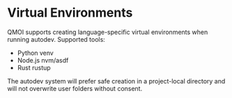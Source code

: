 # Virtual Environments

QMOI supports creating language-specific virtual environments when running autodev. Supported tools:

- Python venv
- Node.js nvm/asdf
- Rust rustup

The autodev system will prefer safe creation in a project-local directory and will not overwrite user folders without consent.
